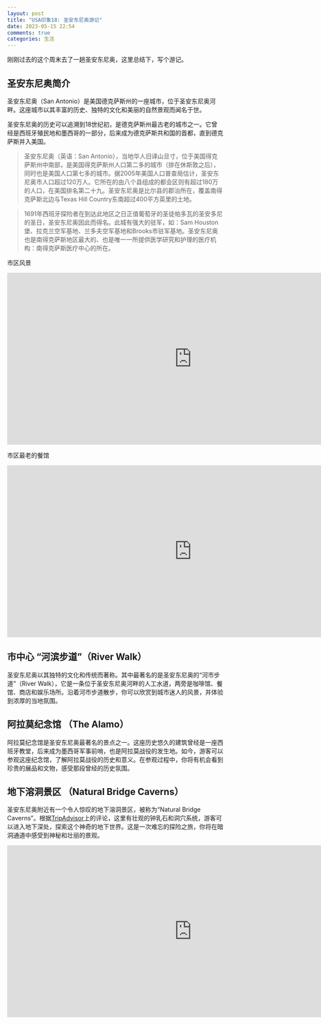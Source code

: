 ```yaml
---
layout: post
title: "USA印象18: 圣安东尼奥游记"
date: 2023-05-15 22:54
comments: true
categories: 生活
---
```


刚刚过去的这个周末去了一趟圣安东尼奥，这里总结下，写个游记。

<!--more-->

## 圣安东尼奥简介

圣安东尼奥（San Antonio）是美国德克萨斯州的一座城市，位于圣安东尼奥河畔。这座城市以其丰富的历史、独特的文化和美丽的自然景观而闻名于世。

圣安东尼奥的历史可以追溯到18世纪初，是德克萨斯州最古老的城市之一。它曾经是西班牙殖民地和墨西哥的一部分，后来成为德克萨斯共和国的首都，直到德克萨斯并入美国。

> 圣安东尼奥（英语：San Antonio），当地华人旧译山旦寸，位于美国得克萨斯州中南部，是美国得克萨斯州人口第二多的城市（排在休斯敦之后），同时也是美国人口第七多的城市。据2005年美国人口普查局估计，圣安东尼奥市人口超过120万人。它所在的由八个县组成的都会区则有超过180万的人口，在美国排名第二十九。圣安东尼奥是比尔县的郡治所在，覆盖南得克萨斯北边与Texas Hill Country东南超过400平方英里的土地。

> 1691年西班牙探险者在到达此地区之日正值葡萄牙的圣徒帕多瓦的圣安多尼的圣日，圣安东尼奥因此而得名。此城有强大的驻军，如：Sam Houston堡、拉克兰空军基地、兰多夫空军基地和Brooks市驻军基地。圣安东尼奥也是南得克萨斯地区最大的、也是唯一一所提供医学研究和护理的医疗机构：南得克萨斯医疗中心的所在。

市区风景

<iframe width="860" height="400" src="https://www.youtube.com/embed/PSpNgVwzYSY
" frameborder="0" allowfullscreen>
</iframe>

市区最老的餐馆

<iframe width="860" height="400" src="https://www.youtube.com/embed/GZlK_vYAq-U" frameborder="0" allowfullscreen>
</iframe>


## 市中心 “河滨步道”（River Walk）

圣安东尼奥以其独特的文化和传统而著称。其中最著名的是圣安东尼奥的“河市步道”（River Walk），它是一条位于圣安东尼奥河畔的人工水道，两旁是咖啡馆、餐馆、商店和娱乐场所。沿着河市步道散步，你可以欣赏到城市迷人的风景，并体验到浓厚的当地氛围。



## 阿拉莫纪念馆 （The Alamo）

阿拉莫纪念馆是圣安东尼奥最著名的景点之一。这座历史悠久的建筑曾经是一座西班牙教堂，后来成为墨西哥军事前哨，也是阿拉莫战役的发生地。如今，游客可以参观这座纪念馆，了解阿拉莫战役的历史和意义。在参观过程中，你将有机会看到珍贵的展品和文物，感受那段曾经的历史氛围。

## 地下溶洞景区 （Natural Bridge Caverns）

圣安东尼奥附近有一个令人惊叹的地下溶洞景区，被称为“Natural Bridge Caverns”。根据[TripAdvisor](https://www.tripadvisor.com/Attraction_Review-g60956-d169799-Reviews-Natural_Bridge_Caverns-San_Antonio_Texas.html)上的评论，这里有壮观的钟乳石和洞穴系统，游客可以进入地下深处，探索这个神奇的地下世界。这是一次难忘的探险之旅，你将在暗洞通道中感受到神秘和壮丽的景观。


<iframe width="860" height="400" src="https://www.youtube.com/embed/A2szktf0aAw" frameborder="0" allowfullscreen>
</iframe>